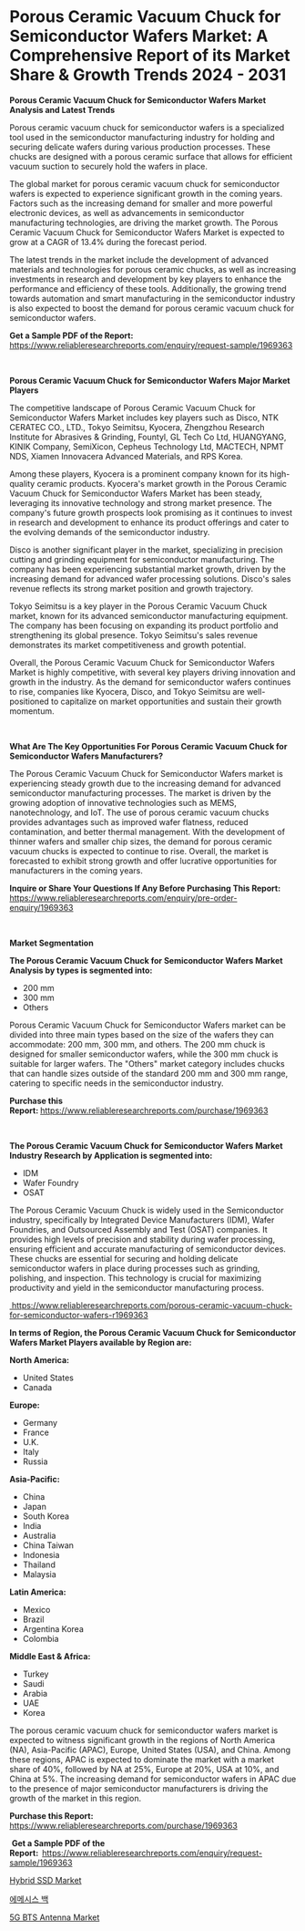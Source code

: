 <p><h1>Porous Ceramic Vacuum Chuck for Semiconductor Wafers Market: A Comprehensive Report of its Market Share & Growth Trends 2024 - 2031</h1></p><p><strong>Porous Ceramic Vacuum Chuck for Semiconductor Wafers Market Analysis and Latest Trends</strong></p>
<p><p>Porous ceramic vacuum chuck for semiconductor wafers is a specialized tool used in the semiconductor manufacturing industry for holding and securing delicate wafers during various production processes. These chucks are designed with a porous ceramic surface that allows for efficient vacuum suction to securely hold the wafers in place.</p><p>The global market for porous ceramic vacuum chuck for semiconductor wafers is expected to experience significant growth in the coming years. Factors such as the increasing demand for smaller and more powerful electronic devices, as well as advancements in semiconductor manufacturing technologies, are driving the market growth. The Porous Ceramic Vacuum Chuck for Semiconductor Wafers Market is expected to grow at a CAGR of 13.4% during the forecast period.</p><p>The latest trends in the market include the development of advanced materials and technologies for porous ceramic chucks, as well as increasing investments in research and development by key players to enhance the performance and efficiency of these tools. Additionally, the growing trend towards automation and smart manufacturing in the semiconductor industry is also expected to boost the demand for porous ceramic vacuum chuck for semiconductor wafers.</p></p>
<p><strong>Get a Sample PDF of the Report:&nbsp;</strong> <a href="https://www.reliableresearchreports.com/enquiry/request-sample/1969363">https://www.reliableresearchreports.com/enquiry/request-sample/1969363</a></p>
<p>&nbsp;</p>
<p><strong>Porous Ceramic Vacuum Chuck for Semiconductor Wafers Major Market Players</strong></p>
<p><p>The competitive landscape of Porous Ceramic Vacuum Chuck for Semiconductor Wafers Market includes key players such as Disco, NTK CERATEC CO., LTD., Tokyo Seimitsu, Kyocera, Zhengzhou Research Institute for Abrasives & Grinding, Fountyl, GL Tech Co Ltd, HUANGYANG, KINIK Company, SemiXicon, Cepheus Technology Ltd, MACTECH, NPMT NDS, Xiamen Innovacera Advanced Materials, and RPS Korea.</p><p>Among these players, Kyocera is a prominent company known for its high-quality ceramic products. Kyocera's market growth in the Porous Ceramic Vacuum Chuck for Semiconductor Wafers Market has been steady, leveraging its innovative technology and strong market presence. The company's future growth prospects look promising as it continues to invest in research and development to enhance its product offerings and cater to the evolving demands of the semiconductor industry.</p><p>Disco is another significant player in the market, specializing in precision cutting and grinding equipment for semiconductor manufacturing. The company has been experiencing substantial market growth, driven by the increasing demand for advanced wafer processing solutions. Disco's sales revenue reflects its strong market position and growth trajectory.</p><p>Tokyo Seimitsu is a key player in the Porous Ceramic Vacuum Chuck market, known for its advanced semiconductor manufacturing equipment. The company has been focusing on expanding its product portfolio and strengthening its global presence. Tokyo Seimitsu's sales revenue demonstrates its market competitiveness and growth potential.</p><p>Overall, the Porous Ceramic Vacuum Chuck for Semiconductor Wafers Market is highly competitive, with several key players driving innovation and growth in the industry. As the demand for semiconductor wafers continues to rise, companies like Kyocera, Disco, and Tokyo Seimitsu are well-positioned to capitalize on market opportunities and sustain their growth momentum.</p></p>
<p>&nbsp;</p>
<p><strong>What Are The Key Opportunities For Porous Ceramic Vacuum Chuck for Semiconductor Wafers Manufacturers?</strong></p>
<p><p>The Porous Ceramic Vacuum Chuck for Semiconductor Wafers market is experiencing steady growth due to the increasing demand for advanced semiconductor manufacturing processes. The market is driven by the growing adoption of innovative technologies such as MEMS, nanotechnology, and IoT. The use of porous ceramic vacuum chucks provides advantages such as improved wafer flatness, reduced contamination, and better thermal management. With the development of thinner wafers and smaller chip sizes, the demand for porous ceramic vacuum chucks is expected to continue to rise. Overall, the market is forecasted to exhibit strong growth and offer lucrative opportunities for manufacturers in the coming years.</p></p>
<p><strong>Inquire or Share Your Questions If Any Before Purchasing This Report:</strong> <a href="https://www.reliableresearchreports.com/enquiry/pre-order-enquiry/1969363">https://www.reliableresearchreports.com/enquiry/pre-order-enquiry/1969363</a></p>
<p>&nbsp;</p>
<p><strong>Market Segmentation</strong></p>
<p><strong>The Porous Ceramic Vacuum Chuck for Semiconductor Wafers Market Analysis by types is segmented into:</strong></p>
<p><ul><li>200 mm</li><li>300 mm</li><li>Others</li></ul></p>
<p><p>Porous Ceramic Vacuum Chuck for Semiconductor Wafers market can be divided into three main types based on the size of the wafers they can accommodate: 200 mm, 300 mm, and others. The 200 mm chuck is designed for smaller semiconductor wafers, while the 300 mm chuck is suitable for larger wafers. The "Others" market category includes chucks that can handle sizes outside of the standard 200 mm and 300 mm range, catering to specific needs in the semiconductor industry.</p></p>
<p><strong>Purchase this Report:&nbsp;</strong><a href="https://www.reliableresearchreports.com/purchase/1969363">https://www.reliableresearchreports.com/purchase/1969363</a></p>
<p>&nbsp;</p>
<p><strong>The Porous Ceramic Vacuum Chuck for Semiconductor Wafers Market Industry Research by Application is segmented into:</strong></p>
<p><ul><li>IDM</li><li>Wafer Foundry</li><li>OSAT</li></ul></p>
<p><p>The Porous Ceramic Vacuum Chuck is widely used in the Semiconductor industry, specifically by Integrated Device Manufacturers (IDM), Wafer Foundries, and Outsourced Assembly and Test (OSAT) companies. It provides high levels of precision and stability during wafer processing, ensuring efficient and accurate manufacturing of semiconductor devices. These chucks are essential for securing and holding delicate semiconductor wafers in place during processes such as grinding, polishing, and inspection. This technology is crucial for maximizing productivity and yield in the semiconductor manufacturing process.</p></p>
<p><a href="https://www.reliableresearchreports.com/porous-ceramic-vacuum-chuck-for-semiconductor-wafers-r1969363">&nbsp;https://www.reliableresearchreports.com/porous-ceramic-vacuum-chuck-for-semiconductor-wafers-r1969363</a></p>
<p><strong>In terms of Region, the Porous Ceramic Vacuum Chuck for Semiconductor Wafers Market Players available by Region are:</strong></p>
<p>
    <p> <strong> North America: </strong>
        <ul>
            <li>United States</li>
            <li>Canada</li>
        </ul>
        </p> 
    <p> <strong> Europe: </strong>
        <ul>
            <li>Germany</li>
            <li>France</li>
            <li>U.K.</li>
            <li>Italy</li>
            <li>Russia</li>
        </ul>
        </p> 
    <p> <strong> Asia-Pacific: </strong>
        <ul>
            <li>China</li>
            <li>Japan</li>
            <li>South Korea</li>
            <li>India</li>
            <li>Australia</li>
            <li>China Taiwan</li>
            <li>Indonesia</li>
            <li>Thailand</li>
            <li>Malaysia</li>
        </ul>
        </p> 
    <p> <strong> Latin America: </strong>
        <ul>
            <li>Mexico</li>
            <li>Brazil</li>
            <li>Argentina Korea</li>
            <li>Colombia</li>
        </ul>
        </p> 
    <p> <strong> Middle East & Africa: </strong>
        <ul>
            <li>Turkey</li>
            <li>Saudi</li>
            <li>Arabia</li>
            <li>UAE</li>
            <li>Korea</li>
        </ul>
    </p>
    </p>
<p><p>The porous ceramic vacuum chuck for semiconductor wafers market is expected to witness significant growth in the regions of North America (NA), Asia-Pacific (APAC), Europe, United States (USA), and China. Among these regions, APAC is expected to dominate the market with a market share of 40%, followed by NA at 25%, Europe at 20%, USA at 10%, and China at 5%. The increasing demand for semiconductor wafers in APAC due to the presence of major semiconductor manufacturers is driving the growth of the market in this region.</p></p>
<p><strong>Purchase this Report: </strong><a href="https://www.reliableresearchreports.com/purchase/1969363">https://www.reliableresearchreports.com/purchase/1969363</a></p>
<p>&nbsp;<strong>Get a Sample PDF of the Report:&nbsp;&nbsp;</strong><a href="https://www.reliableresearchreports.com/enquiry/request-sample/1969363">https://www.reliableresearchreports.com/enquiry/request-sample/1969363</a></p>
<p><strong></strong></p>
<p><p><a href="https://github.com/Whitneyboyettebo9kiw7yr13/Market-Research-Report-List-3/blob/main/hybrid-ssd-market.md">Hybrid SSD Market</a></p><p><a href="https://github.com/brendon65677/Market-Research-Report-List-1/blob/main/9499379158567.md">에메시스 백</a></p><p><a href="https://github.com/JeanneSawayn2023/Market-Research-Report-List-1/blob/main/5g-bts-antenna-market.md">5G BTS Antenna Market</a></p></p>